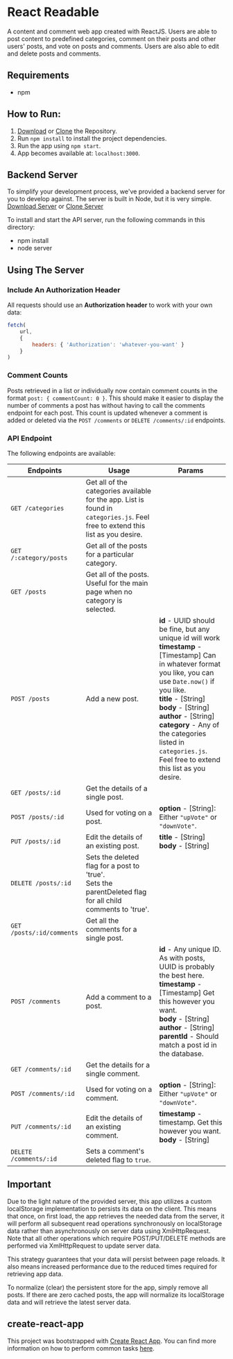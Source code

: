# React Readable
A content and comment web app created with ReactJS. Users are able to post content to predefined categories, comment on their posts and other users' posts, and vote on posts and comments. Users are also able to edit and delete posts and comments.

## Requirements
* npm

## How to Run:

1. [Download](https://github.com/nevendyulgerov/react-readable/archive/master.zip) or [Clone](https://github.com/nevendyulgerov/react-readable.git) the Repository.
2. Run `npm install` to install the project dependencies.
3. Run the app using `npm start`.
4. App becomes available at: `localhost:3000`.

## Backend Server

To simplify your development process, we've provided a backend server for you to develop against. The server is built in Node, but it is very simple.
[Download Server](https://github.com/udacity/reactnd-project-readable-starter/archive/master.zip) or [Clone Server](https://github.com/udacity/reactnd-project-readable-starter.git)

To install and start the API server, run the following commands in this directory:

* npm install
* node server

## Using The Server

### Include An Authorization Header

All requests should use an **Authorization header** to work with your own data:

```js
fetch(
    url,
    {
        headers: { 'Authorization': 'whatever-you-want' }
    }
)
```

### Comment Counts
Posts retrieved in a list or individually now contain comment counts in the format `post: { commentCount: 0 }`.  This should make it easier to display the number of comments a post has without having to call the comments endpoint for each post.   This count is updated whenever a comment is added or deleted via the `POST /comments` or `DELETE /comments/:id` endpoints.

### API Endpoint

The following endpoints are available:

| Endpoints       | Usage          | Params         |
|-----------------|----------------|----------------|
| `GET /categories` | Get all of the categories available for the app. List is found in `categories.js`. Feel free to extend this list as you desire. |  |
| `GET /:category/posts` | Get all of the posts for a particular category. |  |
| `GET /posts` | Get all of the posts. Useful for the main page when no category is selected. |  |
| `POST /posts` | Add a new post. | **id** - UUID should be fine, but any unique id will work <br> **timestamp** - [Timestamp] Can in whatever format you like, you can use `Date.now()` if you like. <br> **title** - [String] <br> **body** - [String] <br> **author** - [String] <br> **category** -  Any of the categories listed in `categories.js`. Feel free to extend this list as you desire. |
| `GET /posts/:id` | Get the details of a single post. | |
| `POST /posts/:id` | Used for voting on a post. | **option** - [String]: Either `"upVote"` or `"downVote"`. |
| `PUT /posts/:id` | Edit the details of an existing post. | **title** - [String] <br> **body** - [String] |
| `DELETE /posts/:id` | Sets the deleted flag for a post to 'true'. <br> Sets the parentDeleted flag for all child comments to 'true'. | |
| `GET /posts/:id/comments` | Get all the comments for a single post. | |
| `POST /comments` | Add a comment to a post. | **id** - Any unique ID. As with posts, UUID is probably the best here. <br> **timestamp** - [Timestamp] Get this however you want. <br> **body** - [String] <br> **author** - [String] <br> **parentId** - Should match a post id in the database. |
| `GET /comments/:id` | Get the details for a single comment. | |
| `POST /comments/:id` | Used for voting on a comment. | **option** - [String]: Either `"upVote"` or `"downVote"`.  |
| `PUT /comments/:id` | Edit the details of an existing comment. | **timestamp** - timestamp. Get this however you want. <br> **body** - [String] |
| `DELETE /comments/:id` | Sets a comment's deleted flag to `true`. | &nbsp; |

## Important
Due to the light nature of the provided server, this app utilizes a custom localStorage implementation to persists its data on the client. This means that once, on first load, the app retrieves the needed data from the server, it will perform all subsequent read operations synchronously on localStorage data rather than asynchronously on server data using XmlHttpRequest. Note that all other operations which require POST/PUT/DELETE methods are performed via XmlHttpRequest to update server data.

This strategy guarantees that your data will persist between page reloads. It also means increased performance due to the reduced times required for retrieving app data.

To normalize (clear) the persistent store for the app, simply remove all posts. If there are zero cached posts, the app will normalize its localStorage data and will retrieve the latest server data.

## create-react-app

This project was bootstrapped with [Create React App](https://github.com/facebookincubator/create-react-app). You can find more information on how to perform common tasks [here](https://github.com/facebookincubator/create-react-app/blob/master/packages/react-scripts/template/README.md).
